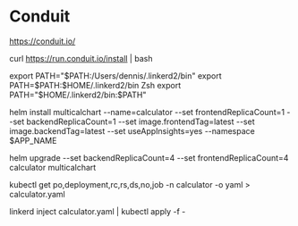 # Conduit
https://conduit.io/

curl https://run.conduit.io/install | bash

export PATH="$PATH:/Users/dennis/.linkerd2/bin"
export PATH=$PATH:$HOME/.linkerd2/bin
Zsh
export PATH="$HOME/.linkerd2/bin:$PATH"


helm install multicalchart --name=calculator --set frontendReplicaCount=1 --set backendReplicaCount=1 --set image.frontendTag=latest --set image.backendTag=latest --set useAppInsights=yes --namespace $APP_NAME

helm upgrade --set backendReplicaCount=4 --set frontendReplicaCount=4 calculator multicalchart 

kubectl get po,deployment,rc,rs,ds,no,job -n calculator -o yaml > calculator.yaml

linkerd inject calculator.yaml | kubectl apply -f - 